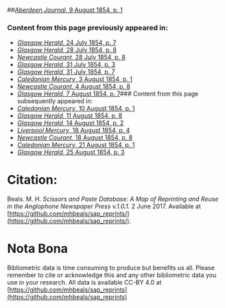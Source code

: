 ##[*Aberdeen Journal*, 9 August 1854, p. 1](https://mhbeals.github.io/sap_html/Aberdeen-Journal/Aberdeen-Journal-9-August-1854-p-1)

### Content from this page previously appeared in:
+ [*Glasgow Herald*, 24 July 1854, p. 7](https://mhbeals.github.io/sap_html/Glasgow-Herald/Glasgow-Herald-24-July-1854-p-7)
+ [*Glasgow Herald*, 28 July 1854, p. 8](https://mhbeals.github.io/sap_html/Glasgow-Herald/Glasgow-Herald-28-July-1854-p-8)
+ [*Newcastle Courant*, 28 July 1854, p. 8](https://mhbeals.github.io/sap_html/Newcastle-Courant/Newcastle-Courant-28-July-1854-p-8)
+ [*Glasgow Herald*, 31 July 1854, p. 3](https://mhbeals.github.io/sap_html/Glasgow-Herald/Glasgow-Herald-31-July-1854-p-3)
+ [*Glasgow Herald*, 31 July 1854, p. 7](https://mhbeals.github.io/sap_html/Glasgow-Herald/Glasgow-Herald-31-July-1854-p-7)
+ [*Caledonian Mercury*, 3 August 1854, p. 1](https://mhbeals.github.io/sap_html/Caledonian-Mercury/Caledonian-Mercury-3-August-1854-p-1)
+ [*Newcastle Courant*, 4 August 1854, p. 8](https://mhbeals.github.io/sap_html/Newcastle-Courant/Newcastle-Courant-4-August-1854-p-8)
+ [*Glasgow Herald*, 7 August 1854, p. 7](https://mhbeals.github.io/sap_html/Glasgow-Herald/Glasgow-Herald-7-August-1854-p-7)### Content from this page subsequently appeared in:
+ [*Caledonian Mercury*, 10 August 1854, p. 1](https://mhbeals.github.io/sap_html/Caledonian-Mercury/Caledonian-Mercury-10-August-1854-p-1)
+ [*Glasgow Herald*, 11 August 1854, p. 8](https://mhbeals.github.io/sap_html/Glasgow-Herald/Glasgow-Herald-11-August-1854-p-8)
+ [*Glasgow Herald*, 14 August 1854, p. 2](https://mhbeals.github.io/sap_html/Glasgow-Herald/Glasgow-Herald-14-August-1854-p-2)
+ [*Liverpool Mercury*, 18 August 1854, p. 4](https://mhbeals.github.io/sap_html/Liverpool-Mercury/Liverpool-Mercury-18-August-1854-p-4)
+ [*Newcastle Courant*, 18 August 1854, p. 8](https://mhbeals.github.io/sap_html/Newcastle-Courant/Newcastle-Courant-18-August-1854-p-8)
+ [*Caledonian Mercury*, 21 August 1854, p. 1](https://mhbeals.github.io/sap_html/Caledonian-Mercury/Caledonian-Mercury-21-August-1854-p-1)
+ [*Glasgow Herald*, 25 August 1854, p. 3](https://mhbeals.github.io/sap_html/Glasgow-Herald/Glasgow-Herald-25-August-1854-p-3)
                    
# Citation: 

Beals. M. H. *Scissors and Paste Database: A Map of Reprinting and Reuse in the Anglophone Newspaper Press v.1.0.1.* 2 June 2017. Available at [https://github.com/mhbeals/sap_reprints/](https://github.com/mhbeals/sap_reprints/). 
                    
# Nota Bona

Bibliometric data is time consuming to produce but benefits us all. Please remember to cite or acknowledge this and any other bibliometric data you use in your research. All data is available CC-BY 4.0 at [https://github.com/mhbeals/sap_reprints](https://github.com/mhbeals/sap_reprints)